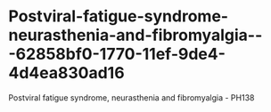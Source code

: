 # Postviral-fatigue-syndrome-neurasthenia-and-fibromyalgia---62858bf0-1770-11ef-9de4-4d4ea830ad16
Postviral fatigue syndrome, neurasthenia and fibromyalgia - PH138
